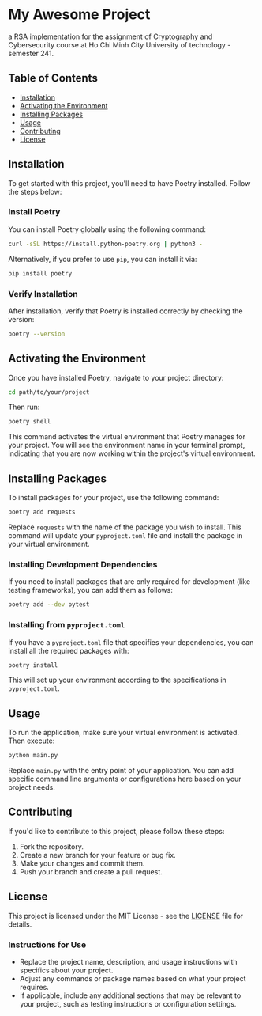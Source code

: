 # My Awesome Project

a RSA implementation for the assignment of Cryptography and Cybersecurity course at Ho Chi Minh City
University of technology - semester 241.


## Table of Contents

- [Installation](#installation)
- [Activating the Environment](#activating-the-environment)
- [Installing Packages](#installing-packages)
- [Usage](#usage)
- [Contributing](#contributing)
- [License](#license)

## Installation

To get started with this project, you'll need to have Poetry installed. Follow the steps below:

### Install Poetry

You can install Poetry globally using the following command:

```bash
curl -sSL https://install.python-poetry.org | python3 -
```

Alternatively, if you prefer to use `pip`, you can install it via:

```bash
pip install poetry
```

### Verify Installation

After installation, verify that Poetry is installed correctly by checking the version:

```bash
poetry --version
```

## Activating the Environment

Once you have installed Poetry, navigate to your project directory:

```bash
cd path/to/your/project
```

Then run:

```bash
poetry shell
```

This command activates the virtual environment that Poetry manages for your project. You will see the environment name in your terminal prompt, indicating that you are now working within the project's virtual environment.

## Installing Packages

To install packages for your project, use the following command:

```bash
poetry add requests
```

Replace `requests` with the name of the package you wish to install. This command will update your `pyproject.toml` file and install the package in your virtual environment.

### Installing Development Dependencies

If you need to install packages that are only required for development (like testing frameworks), you can add them as follows:

```bash
poetry add --dev pytest
```

### Installing from `pyproject.toml`

If you have a `pyproject.toml` file that specifies your dependencies, you can install all the required packages with:

```bash
poetry install
```

This will set up your environment according to the specifications in `pyproject.toml`.

## Usage

To run the application, make sure your virtual environment is activated. Then execute:

```bash
python main.py
```

Replace `main.py` with the entry point of your application. You can add specific command line arguments or configurations here based on your project needs.

## Contributing

If you'd like to contribute to this project, please follow these steps:

1. Fork the repository.
2. Create a new branch for your feature or bug fix.
3. Make your changes and commit them.
4. Push your branch and create a pull request.

## License

This project is licensed under the MIT License - see the [LICENSE](LICENSE) file for details.

### Instructions for Use
- Replace the project name, description, and usage instructions with specifics about your project.
- Adjust any commands or package names based on what your project requires.
- If applicable, include any additional sections that may be relevant to your project, such as testing instructions or configuration settings.
